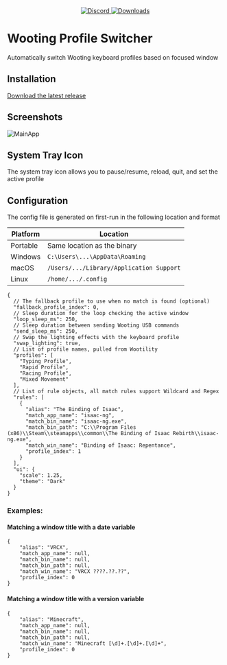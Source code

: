 <div align="center">
  <a href="https://discord.shaybox.com">
    <img alt="Discord" src="https://img.shields.io/discord/824865729445888041?color=404eed&label=Discord&logo=Discord&logoColor=FFFFFF">
  </a>
  <a href="https://github.com/shaybox/wooting-profile-switcher/releases/latest">
    <img alt="Downloads" src="https://img.shields.io/github/downloads/shaybox/wooting-profile-switcher/total?color=3fb950&label=Downloads&logo=github&logoColor=FFFFFF">
  </a>
</div>

# Wooting Profile Switcher

Automatically switch Wooting keyboard profiles based on focused window

## Installation

[Download the latest release](https://github.com/ShayBox/Wooting-Profile-Switcher/releases/latest)

## Screenshots

![MainApp](https://github.com/ShayBox/Wooting-Profile-Switcher/assets/9505196/2dabd348-2b5c-49b1-8a51-e9cc3fcdf6a9)

## System Tray Icon

The system tray icon allows you to pause/resume, reload, quit, and set the active profile

## Configuration

The config file is generated on first-run in the following location and format

| Platform | Location                                 |
| -------- | ---------------------------------------- |
| Portable | Same location as the binary              |
| Windows  | `C:\Users\...\AppData\Roaming`           |
| macOS    | `/Users/.../Library/Application Support` |
| Linux    | `/home/.../.config`                      |

```json5
{
  // The fallback profile to use when no match is found (optional)
  "fallback_profile_index": 0,
  // Sleep duration for the loop checking the active window
  "loop_sleep_ms": 250,
  // Sleep duration between sending Wooting USB commands
  "send_sleep_ms": 250,
  // Swap the lighting effects with the keyboard profile
  "swap_lighting": true,
  // List of profile names, pulled from Wootility
  "profiles": [
    "Typing Profile",
    "Rapid Profile",
    "Racing Profile",
    "Mixed Movement"
  ],
  // List of rule objects, all match rules support Wildcard and Regex
  "rules": [
    {
      "alias": "The Binding of Isaac",
      "match_app_name": "isaac-ng",
      "match_bin_name": "isaac-ng.exe",
      "match_bin_path": "C:\\Program Files (x86)\\Steam\\steamapps\\common\\The Binding of Isaac Rebirth\\isaac-ng.exe",
      "match_win_name": "Binding of Isaac: Repentance",
      "profile_index": 1
    }
  ],
  "ui": {
    "scale": 1.25,
    "theme": "Dark"
  }
}
```

### Examples:

#### Matching a window title with a date variable

```json5
{
    "alias": "VRCX",
    "match_app_name": null,
    "match_bin_name": null,
    "match_bin_path": null,
    "match_win_name": "VRCX ????.??.??",
    "profile_index": 0
}
```

#### Matching a window title with a version variable

```json5
{
    "alias": "Minecraft",
    "match_app_name": null,
    "match_bin_name": null,
    "match_bin_path": null,
    "match_win_name": "Minecraft [\d]+.[\d]+.[\d]+",
    "profile_index": 0
}
```
